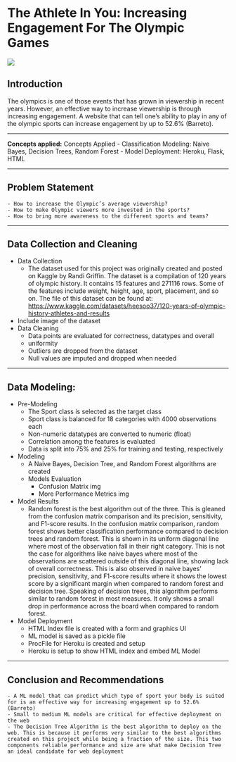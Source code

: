 # The Athlete In You: Increasing Engagement For The Olympic Games

![](data.jpeg)

## Introduction

The olympics is one of those events that has grown in viewership in recent years. However, an effective way to increase viewership is through increasing engagement. A website that can tell one’s ability to play in any of the olympic sports can increase engagement by up to 52.6% (Barreto).

---- 
**Concepts applied:**
Concepts Applied
    - Classification Modeling: Naive Bayes, Decision Trees, Random Forest
    - Model Deployment: Heroku, Flask, HTML

----
## Problem Statement
    - How to increase the Olympic’s average viewership?
    - How to make Olympic viewers more invested in the sports?
    - How to bring more awareness to the different sports and teams?
 
 ---- 
## Data Collection and Cleaning
- Data Collection
    - The dataset used for this project was originally created and posted on Kaggle by Randi Griffin. The dataset is a compilation of 120 years of olympic history. It contains 15 features and 271116 rows. Some of the features include weight, height, age, sport, placement, and so on. The file of this dataset can be found at: https://www.kaggle.com/datasets/heesoo37/120-years-of-olympic-history-athletes-and-results
- Include image of the dataset
- Data Cleaning
    - Data points are evaluated for correctness, datatypes and overall
    - uniformity
    - Outliers are dropped from the dataset
    - Null values are imputed and dropped when needed

----
## Data Modeling:
- Pre-Modeling
    - The Sport class is selected as the target class
    - Sport class is balanced for 18 categories with 4000 observations each
    - Non-numeric datatypes are converted to numeric (float)
    - Correlation among the features is evaluated
    - Data is split into 75% and 25% for training and testing, respectively
- Modeling
    - A Naive Bayes, Decision Tree, and Random Forest algorithms are created
    - Models Evaluation
        - Confusion Matrix
            img
        - More Performance Metrics
            img
- Model Results
    - Random forest is the best algorithm out of the three. This is gleaned from the confusion matrix comparison and its precision, sensitivity, and F1-score results. In the confusion matrix comparison, random forest shows better classification performance compared to decision trees and random forest. This is shown in its uniform diagonal line where most of the observation fall in their right category. This is not the case for algorithms like naive bayes where most of the observations are scattered outside of this diagonal line, showing lack of overall correctness. This is also observed in naive bayes’ precision, sensitivity, and F1-score results where it shows the lowest score by a significant margin when compared to random forest and decision tree. Speaking of decision trees, this algorithm performs similar to random forest in most measures. It only shows a small drop in performance across the board when compared to random forest.
- Model Deployment
    - HTML Index file is created with a form and graphics UI
    - ML model is saved as a pickle file
    - ProcFile for Heroku is created and setup
    - Heroku is setup to show HTML index and embed ML Model

----    
## Conclusion and Recommendations 
    - A ML model that can predict which type of sport your body is suited for is an effective way for increasing engagement up to 52.6% (Barreto) 
    - Small to medium ML models are critical for effective deployment on the web
    - The Decision Tree Algorithm is the best algorithm to deploy on the web. This is because it performs very similar to the best algorithms created on this project while being a fraction of the size. This two components reliable performance and size are what make Decision Tree an ideal candidate for web deployment






